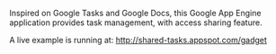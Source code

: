 Inspired on Google Tasks and Google Docs, this Google App Engine application provides task management, with access sharing feature.

A live example is running at: http://shared-tasks.appspot.com/gadget
